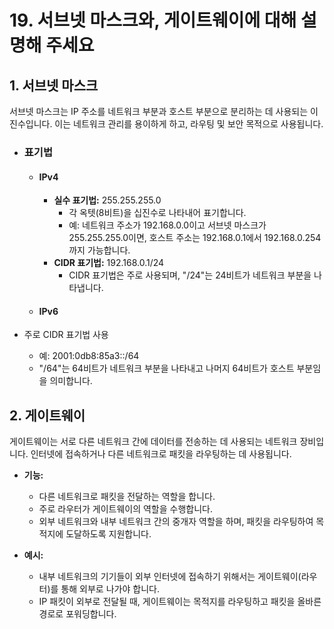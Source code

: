 # 19. 서브넷 마스크와, 게이트웨이에 대해 설명해 주세요

## 1. 서브넷 마스크
서브넷 마스크는 IP 주소를 네트워크 부분과 호스트 부분으로 분리하는 데 사용되는 이진수입니다. 이는 네트워크 관리를 용이하게 하고, 라우팅 및 보안 목적으로 사용됩니다.

- ### 표기법
    - #### IPv4
        - **실수 표기법:** 255.255.255.0
            - 각 옥텟(8비트)을 십진수로 나타내어 표기합니다.
            - 예: 네트워크 주소가 192.168.0.0이고 서브넷 마스크가 255.255.255.0이면, 호스트 주소는 192.168.0.1에서 192.168.0.254까지 가능합니다.
        - **CIDR 표기법:** 192.168.0.1/24
            - CIDR 표기법은 주로 사용되며, "/24"는 24비트가 네트워크 부분을 나타냅니다.

    - #### IPv6


- 주로 CIDR 표기법 사용
    - 예: 2001:0db8:85a3::/64
    - "/64"는 64비트가 네트워크 부분을 나타내고 나머지 64비트가 호스트 부분임을 의미합니다.

## 2. 게이트웨이
게이트웨이는 서로 다른 네트워크 간에 데이터를 전송하는 데 사용되는 네트워크 장비입니다. 인터넷에 접속하거나 다른 네트워크로 패킷을 라우팅하는 데 사용됩니다.

- **기능:**
    - 다른 네트워크로 패킷을 전달하는 역할을 합니다.
    - 주로 라우터가 게이트웨이의 역할을 수행합니다.
    - 외부 네트워크와 내부 네트워크 간의 중개자 역할을 하며, 패킷을 라우팅하여 목적지에 도달하도록 지원합니다.

- **예시:**
    - 내부 네트워크의 기기들이 외부 인터넷에 접속하기 위해서는 게이트웨이(라우터)를 통해 외부로 나가야 합니다.
    - IP 패킷이 외부로 전달될 때, 게이트웨이는 목적지를 라우팅하고 패킷을 올바른 경로로 포워딩합니다.